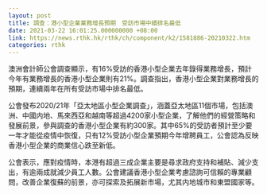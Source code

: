 ```yaml
---
layout: post
title: 調查：港小型企業業務增長預期　受訪市場中續排名最低
date: 2021-03-22 16:01:25.000000000 +08:00
link: https://news.rthk.hk/rthk/ch/component/k2/1581886-20210322.htm
categories: rthk
---
```


澳洲會計師公會調查顯示，有16%受訪的香港小型企業去年錄得業務增長，預計今年有業務增長的香港小型企業則有21%。調查指出，香港小型企業對業務增長的預期，連續兩年在所有受訪市場中排名最低。

公會發布2020/21年「亞太地區小型企業調查」，涵蓋亞太地區11個市場，包括澳洲、中國内地、馬來西亞和越南等超過4200家小型企業，了解他們的經營策略和發展前景，參與調查的香港小型企業有約300家。其中65%的受訪者預計至少要一年才能從疫情中恢復，只有12%受訪小型企業預期今年增聘員工，公會認為反映香港小型企業的商業信心跌至新低。

公會表示，應對疫情時，本港有超過三成企業主要是尋求政府支持和補貼、減少支出，有逾兩成就減少員工人數。公會建議香港小型企業考慮諮詢可信賴的專業顧問，改善企業復蘇的前景，亦可探索及拓展新市場，尤其内地城市和東盟國家等。
